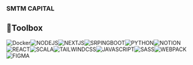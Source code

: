 ### SMTM CAPITAL ###

## 🧰Toolbox ##
![Docker](https://img.shields.io/badge/-Docker-2496ED?&style=for-the-badge&logo=Docker&logoColor=white)![NODEJS](https://img.shields.io/badge/-Node.JS-339933?&style=for-the-badge&logo=Node.js&logoColor=white)![NEXTJS](https://img.shields.io/badge/-Next.JS-000000?&style=for-the-badge&logo=Next.js&logoColor=white)![SRPINGBOOT](https://img.shields.io/badge/-SPRING_BOOT-6db33f?&style=for-the-badge&logo=SPRING%20BOOT&logoColor=white)![PYTHON](https://img.shields.io/badge/-python-3776ab?&style=for-the-badge&logo=python&logoColor=white)![NOTION](https://img.shields.io/badge/-notion-000000?&style=for-the-badge&logo=notion&logoColor=white)![REACT](https://img.shields.io/badge/-react-61dafb?&style=for-the-badge&logo=react&logoColor=black)![SCALA](https://img.shields.io/badge/-scala-dc322f?&style=for-the-badge&logo=scala&logoColor=black)![TAILWINDCSS](https://img.shields.io/badge/-tailwind%20css-06b6d4?&style=for-the-badge&logo=tailwind%20css&logoColor=black)![JAVASCRIPT](https://img.shields.io/badge/-JAVASCRIPT-F7DF1E?&style=for-the-badge&logo=JAVASCRIPT&logoColor=black)![SASS](https://img.shields.io/badge/-SASS-CC6699?&style=for-the-badge&logo=SASS&logoColor=white)![WEBPACK](https://img.shields.io/badge/-WEBPACK-8DD6F9?&style=for-the-badge&logo=WEBPACK&logoColor=black)![FIGMA](https://img.shields.io/badge/-figma-f24e1e?&style=for-the-badge&logo=figma&logoColor=white)

